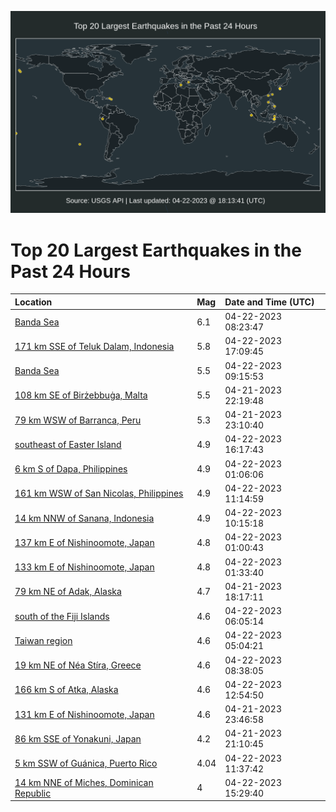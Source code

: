 ![Map](./map.png)

# Top 20 Largest Earthquakes in the Past 24 Hours

| Location | Mag | Date and Time (UTC) |
|:---|:---|:---|
| [Banda Sea](https://earthquake.usgs.gov/earthquakes/eventpage/us6000k6ai) | 6.1 | 04-22-2023 08:23:47 |
| [171 km SSE of Teluk Dalam, Indonesia](https://earthquake.usgs.gov/earthquakes/eventpage/us6000k6eh) | 5.8 | 04-22-2023 17:09:45 |
| [Banda Sea](https://earthquake.usgs.gov/earthquakes/eventpage/us6000k6c4) | 5.5 | 04-22-2023 09:15:53 |
| [108 km SE of Birżebbuġa, Malta](https://earthquake.usgs.gov/earthquakes/eventpage/us6000k67y) | 5.5 | 04-21-2023 22:19:48 |
| [79 km WSW of Barranca, Peru](https://earthquake.usgs.gov/earthquakes/eventpage/us6000k68a) | 5.3 | 04-21-2023 23:10:40 |
| [southeast of Easter Island](https://earthquake.usgs.gov/earthquakes/eventpage/us6000k6e7) | 4.9 | 04-22-2023 16:17:43 |
| [6 km S of Dapa, Philippines](https://earthquake.usgs.gov/earthquakes/eventpage/us6000k68v) | 4.9 | 04-22-2023 01:06:06 |
| [161 km WSW of San Nicolas, Philippines](https://earthquake.usgs.gov/earthquakes/eventpage/us6000k6ck) | 4.9 | 04-22-2023 11:14:59 |
| [14 km NNW of Sanana, Indonesia](https://earthquake.usgs.gov/earthquakes/eventpage/us6000k6cc) | 4.9 | 04-22-2023 10:15:18 |
| [137 km E of Nishinoomote, Japan](https://earthquake.usgs.gov/earthquakes/eventpage/us6000k68t) | 4.8 | 04-22-2023 01:00:43 |
| [133 km E of Nishinoomote, Japan](https://earthquake.usgs.gov/earthquakes/eventpage/us6000k68z) | 4.8 | 04-22-2023 01:33:40 |
| [79 km NE of Adak, Alaska](https://earthquake.usgs.gov/earthquakes/eventpage/us6000k662) | 4.7 | 04-21-2023 18:17:11 |
| [south of the Fiji Islands](https://earthquake.usgs.gov/earthquakes/eventpage/us6000k6a2) | 4.6 | 04-22-2023 06:05:14 |
| [Taiwan region](https://earthquake.usgs.gov/earthquakes/eventpage/us6000k69u) | 4.6 | 04-22-2023 05:04:21 |
| [19 km NE of Néa Stíra, Greece](https://earthquake.usgs.gov/earthquakes/eventpage/us6000k6an) | 4.6 | 04-22-2023 08:38:05 |
| [166 km S of Atka, Alaska](https://earthquake.usgs.gov/earthquakes/eventpage/us6000k6d7) | 4.6 | 04-22-2023 12:54:50 |
| [131 km E of Nishinoomote, Japan](https://earthquake.usgs.gov/earthquakes/eventpage/us6000k68f) | 4.6 | 04-21-2023 23:46:58 |
| [86 km SSE of Yonakuni, Japan](https://earthquake.usgs.gov/earthquakes/eventpage/us6000k679) | 4.2 | 04-21-2023 21:10:45 |
| [5 km SSW of Guánica, Puerto Rico](https://earthquake.usgs.gov/earthquakes/eventpage/pr2023112000) | 4.04 | 04-22-2023 11:37:42 |
| [14 km NNE of Miches, Dominican Republic](https://earthquake.usgs.gov/earthquakes/eventpage/us6000k6dv) | 4 | 04-22-2023 15:29:40 |
